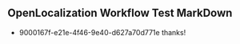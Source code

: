 ## OpenLocalization Workflow Test MarkDown
* 9000167f-e21e-4f46-9e40-d627a70d771e thanks!

<!--HONumber=Aug16_HO4-->


